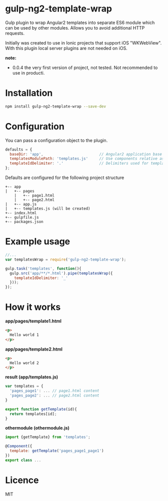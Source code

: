 # gulp-ng2-template-wrap

Gulp plugin to wrap Angular2 templates into separate ES6 module which can be used by other modules.
Allows you to avoid additional HTTP requests.

Initially was created to use in Ionic projects that support iOS "WKWebView". With this plugin local server plugins are not needed on iOS.

__note:__

* 0.0.4 the very first version of project, not tested. Not recommended to use in producti.

# Installation

```bash
npm install gulp-ng2-template-wrap --save-dev
```

# Configuration

You can pass a configuration object to the plugin.
```javascript
defaults = {
  baseDir: 'app',                         // Angular2 application base folder
  templatesModulePath: 'templates.js'     // Use components relative assset paths
  templateIdDelimiter: '.'                // Delimiters used for templates IDs
};
```

Defaults are configured for the following project structure
```
+-- app
|   +-- pages
    |   +-- page1.html
    |   +-- page2.html
|   +-- app.js
|   +-- templates.js (will be created)
+-- index.html
+-- gulpfile.js
+-- packages.json
```

# Example usage

```javascript
//...
var templatesWrap = require('gulp-ng2-template-wrap');

gulp.task('templates', function(){
  gulp.src('app/**/*.html').pipe(templatesWrap({
    templateIdDelimiter: '_'
  }));
});
```

# How it works

__app/pages/template1.html__
```html
<p>
  Hello world 1
</p>
```

__app/pages/template2.html__
```html
<p>
  Hello world 2
</p>
```

__result (app/templates.js)__
```javascript
var templates = {
  'pages_page1': ... // page1.html content
  'pages_page2': ... // page2.html content
}

export function getTemplate(id){
  return templates[id];
}
```


__othermodule (othermodule.js)__
```javascript
import {getTemplate} from 'templates';

@Component({
  template: getTemplate('pages_page1_page1')
})
export class ...

```

# Licence

MIT
